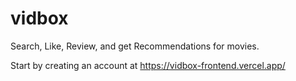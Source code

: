# vidbox

Search, Like, Review, and get Recommendations for movies.

Start by creating an account at https://vidbox-frontend.vercel.app/

